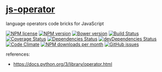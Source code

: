 [js-operator](http://aureooms.github.io/js-operator)
==

language operators code bricks for JavaScript

[![NPM license](http://img.shields.io/npm/l/aureooms-js-operator.svg?style=flat)](https://raw.githubusercontent.com/aureooms/js-operator/master/LICENSE)
[![NPM version](http://img.shields.io/npm/v/aureooms-js-operator.svg?style=flat)](https://www.npmjs.org/package/aureooms-js-operator)
[![Bower version](http://img.shields.io/bower/v/aureooms-js-operator.svg?style=flat)](http://bower.io/search/?q=aureooms-js-operator)
[![Build Status](http://img.shields.io/travis/aureooms/js-operator.svg?style=flat)](https://travis-ci.org/aureooms/js-operator)
[![Coverage Status](http://img.shields.io/coveralls/aureooms/js-operator.svg?style=flat)](https://coveralls.io/r/aureooms/js-operator)
[![Dependencies Status](http://img.shields.io/david/aureooms/js-operator.svg?style=flat)](https://david-dm.org/aureooms/js-operator#info=dependencies)
[![devDependencies Status](http://img.shields.io/david/dev/aureooms/js-operator.svg?style=flat)](https://david-dm.org/aureooms/js-operator#info=devDependencies)
[![Code Climate](http://img.shields.io/codeclimate/github/aureooms/js-operator.svg?style=flat)](https://codeclimate.com/github/aureooms/js-operator)
[![NPM downloads per month](http://img.shields.io/npm/dm/aureooms-js-operator.svg?style=flat)](https://www.npmjs.org/package/aureooms-js-operator)
[![GitHub issues](http://img.shields.io/github/issues/aureooms/js-operator.svg?style=flat)](https://github.com/aureooms/js-operator/issues)


references:

  - https://docs.python.org/3/library/operator.html
